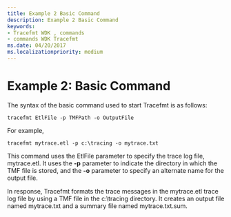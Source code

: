 ```yaml
---
title: Example 2 Basic Command
description: Example 2 Basic Command
keywords:
- Tracefmt WDK , commands
- commands WDK Tracefmt
ms.date: 04/20/2017
ms.localizationpriority: medium
---
```


# Example 2: Basic Command

The syntax of the basic command used to start Tracefmt is as follows:

```
tracefmt EtlFile -p TMFPath -o OutputFile
```

For example,

```
tracefmt mytrace.etl -p c:\tracing -o mytrace.txt
```

This command uses the EtlFile parameter to specify the trace log file, mytrace.etl. It uses the **-p** parameter to indicate the directory in which the TMF file is stored, and the **-o** parameter to specify an alternate name for the output file.

In response, Tracefmt formats the trace messages in the mytrace.etl trace log file by using a TMF file in the c:\\tracing directory. It creates an output file named mytrace.txt and a summary file named mytrace.txt.sum.
